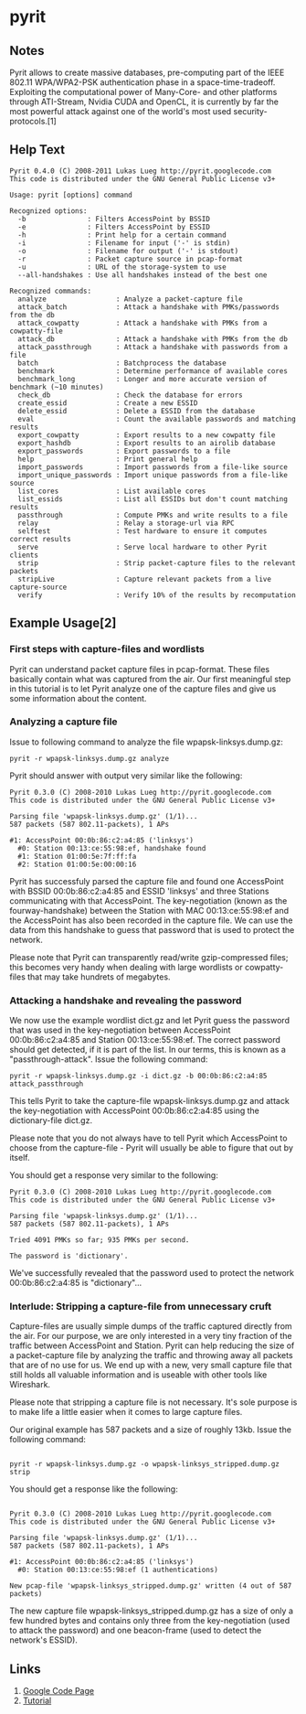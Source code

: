 # pyrit

Notes
-------
Pyrit allows to create massive databases, pre-computing part of the IEEE 802.11 WPA/WPA2-PSK authentication phase in a space-time-tradeoff. Exploiting the computational power of Many-Core- and other platforms through ATI-Stream, Nvidia CUDA and OpenCL, it is currently by far the most powerful attack against one of the world's most used security-protocols.[1]


Help Text
-------
```
Pyrit 0.4.0 (C) 2008-2011 Lukas Lueg http://pyrit.googlecode.com
This code is distributed under the GNU General Public License v3+

Usage: pyrit [options] command

Recognized options:
  -b               : Filters AccessPoint by BSSID
  -e               : Filters AccessPoint by ESSID
  -h               : Print help for a certain command
  -i               : Filename for input ('-' is stdin)
  -o               : Filename for output ('-' is stdout)
  -r               : Packet capture source in pcap-format
  -u               : URL of the storage-system to use
  --all-handshakes : Use all handshakes instead of the best one

Recognized commands:
  analyze                 : Analyze a packet-capture file
  attack_batch            : Attack a handshake with PMKs/passwords from the db
  attack_cowpatty         : Attack a handshake with PMKs from a cowpatty-file
  attack_db               : Attack a handshake with PMKs from the db
  attack_passthrough      : Attack a handshake with passwords from a file
  batch                   : Batchprocess the database
  benchmark               : Determine performance of available cores
  benchmark_long          : Longer and more accurate version of benchmark (~10 minutes)
  check_db                : Check the database for errors
  create_essid            : Create a new ESSID
  delete_essid            : Delete a ESSID from the database
  eval                    : Count the available passwords and matching results
  export_cowpatty         : Export results to a new cowpatty file
  export_hashdb           : Export results to an airolib database
  export_passwords        : Export passwords to a file
  help                    : Print general help
  import_passwords        : Import passwords from a file-like source
  import_unique_passwords : Import unique passwords from a file-like source
  list_cores              : List available cores
  list_essids             : List all ESSIDs but don't count matching results
  passthrough             : Compute PMKs and write results to a file
  relay                   : Relay a storage-url via RPC
  selftest                : Test hardware to ensure it computes correct results
  serve                   : Serve local hardware to other Pyrit clients
  strip                   : Strip packet-capture files to the relevant packets
  stripLive               : Capture relevant packets from a live capture-source
  verify                  : Verify 10% of the results by recomputation

```

Example Usage[2]
-------
### First steps with capture-files and wordlists
Pyrit can understand packet capture files in pcap-format. These files basically contain what was captured from the air. Our first meaningful step in this tutorial is to let Pyrit analyze one of the capture files and give us some information about the content.

### Analyzing a capture file
Issue to following command to analyze the file wpapsk-linksys.dump.gz:

```
pyrit -r wpapsk-linksys.dump.gz analyze
```

Pyrit should answer with output very similar like the following:

```
Pyrit 0.3.0 (C) 2008-2010 Lukas Lueg http://pyrit.googlecode.com
This code is distributed under the GNU General Public License v3+

Parsing file 'wpapsk-linksys.dump.gz' (1/1)...
587 packets (587 802.11-packets), 1 APs

#1: AccessPoint 00:0b:86:c2:a4:85 ('linksys')
  #0: Station 00:13:ce:55:98:ef, handshake found
  #1: Station 01:00:5e:7f:ff:fa
  #2: Station 01:00:5e:00:00:16
```

Pyrit has successfuly parsed the capture file and found one AccessPoint with BSSID 00:0b:86:c2:a4:85 and ESSID 'linksys' and three Stations communicating with that AccessPoint. The key-negotiation (known as the fourway-handshake) between the Station with MAC 00:13:ce:55:98:ef and the AccessPoint has also been recorded in the capture file. We can use the data from this handshake to guess that password that is used to protect the network.

Please note that Pyrit can transparently read/write gzip-compressed files; this becomes very handy when dealing with large wordlists or cowpatty-files that may take hundrets of megabytes.

### Attacking a handshake and revealing the password
We now use the example wordlist dict.gz and let Pyrit guess the password that was used in the key-negotiation between AccessPoint 00:0b:86:c2:a4:85 and Station 00:13:ce:55:98:ef. The correct password should get detected, if it is part of the list. In our terms, this is known as a "passthrough-attack". Issue the following command:

```
pyrit -r wpapsk-linksys.dump.gz -i dict.gz -b 00:0b:86:c2:a4:85 attack_passthrough
```

This tells Pyrit to take the capture-file wpapsk-linksys.dump.gz and attack the key-negotiation with AccessPoint 00:0b:86:c2:a4:85 using the dictionary-file dict.gz.

Please note that you do not always have to tell Pyrit which AccessPoint to choose from the capture-file - Pyrit will usually be able to figure that out by itself.

You should get a response very similar to the following:

```
Pyrit 0.3.0 (C) 2008-2010 Lukas Lueg http://pyrit.googlecode.com
This code is distributed under the GNU General Public License v3+

Parsing file 'wpapsk-linksys.dump.gz' (1/1)...
587 packets (587 802.11-packets), 1 APs

Tried 4091 PMKs so far; 935 PMKs per second.

The password is 'dictionary'.
```

We've successfully revealed that the password used to protect the network 00:0b:86:c2:a4:85 is "dictionary"...

### Interlude: Stripping a capture-file from unnecessary cruft
Capture-files are usually simple dumps of the traffic captured directly from the air. For our purpose, we are only interested in a very tiny fraction of the traffic between AccessPoint and Station. Pyrit can help reducing the size of a packet-capture file by analyzing the traffic and throwing away all packets that are of no use for us. We end up with a new, very small capture file that still holds all valuable information and is useable with other tools like Wireshark.

Please note that stripping a capture file is not necessary. It's sole purpose is to make life a little easier when it comes to large capture files.

Our original example has 587 packets and a size of roughly 13kb. Issue the following command:
```

pyrit -r wpapsk-linksys.dump.gz -o wpapsk-linksys_stripped.dump.gz strip
```

You should get a response like the following:
```

Pyrit 0.3.0 (C) 2008-2010 Lukas Lueg http://pyrit.googlecode.com
This code is distributed under the GNU General Public License v3+

Parsing file 'wpapsk-linksys.dump.gz' (1/1)...
587 packets (587 802.11-packets), 1 APs

#1: AccessPoint 00:0b:86:c2:a4:85 ('linksys')
  #0: Station 00:13:ce:55:98:ef (1 authentications)

New pcap-file 'wpapsk-linksys_stripped.dump.gz' written (4 out of 587 packets)
```

The new capture file wpapsk-linksys_stripped.dump.gz has a size of only a few hundred bytes and contains only three from the key-negotiation (used to attack the password) and one beacon-frame (used to detect the network's ESSID).


Links
-------
1. [Google Code Page](https://code.google.com/p/pyrit/)
2. [Tutorial](https://code.google.com/p/pyrit/wiki/Tutorial)
